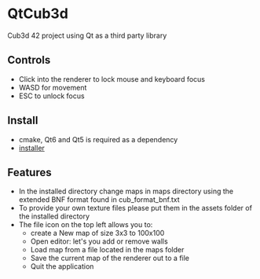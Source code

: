 # QtCub3d
Cub3d 42 project using Qt as a third party library

## Controls

- Click into the renderer to lock mouse and keyboard focus 
- WASD for movement 
- ESC to unlock focus 

## Install

- cmake, Qt6 and Qt5 is required as a dependency
- [installer](https://github.com/Gilqamesh/QtCub3d/releases)

## Features

- In the installed directory change maps in maps directory using the extended BNF format found in cub_format_bnf.txt
- To provide your own texture files please put them in the assets folder of the installed directory
- The file icon on the top left allows you to:
  - create a New map of size 3x3 to 100x100
  - Open editor: let's you add or remove walls
  - Load map from a file located in the maps folder
  - Save the current map of the renderer out to a file
  - Quit the application
